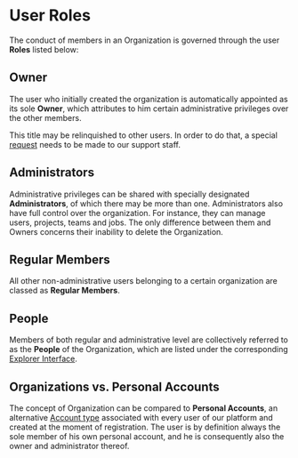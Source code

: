 # User Roles

The conduct of members in an Organization is governed through the user **Roles** listed below:

## Owner

The user who initially created the organization is automatically appointed as its sole **Owner**, which attributes to him certain administrative privileges over the other members. 

This title may be relinquished to other users. In order to do that, a special [request](../../ui/support.md) needs to be made to our support staff.

## Administrators

Administrative privileges can be shared  with specially designated **Administrators**, of which there may be more than one. Administrators also have full control over the organization. For instance, they can manage users, projects, teams and jobs. The only difference between them and Owners concerns their inability to delete the Organization. 

## Regular Members

All other non-administrative users belonging to a certain organization are classed as **Regular Members**.

## People

Members of both regular and administrative level are collectively referred to as the **People** of the Organization, which are listed under the corresponding [Explorer Interface](../ui/people-explorer.md).

## Organizations vs. Personal Accounts

The concept of Organization can be compared to **Personal Accounts**, an alternative [Account type](../../accounts/overview.md) associated with every user of our platform and created at the moment of registration. The user is by definition always the sole member of his own personal account, and he is consequently also the owner and administrator thereof.
